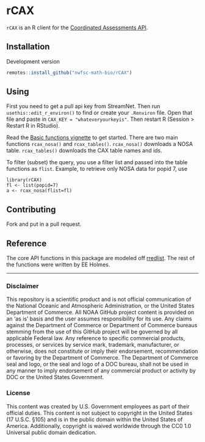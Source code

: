 rCAX
========

`rCAX` is an R client for the [Coordinated Assessments API](https://www.streamnet.org/resources/exchange-tools/rest-api-documentation/). 

## Installation

Development version

```r
remotes::install_github("nwfsc-math-bio/rCAX")
```

## Using

First you need to get a pull api key from StreamNet. Then run `usethis::edit_r_environ()` to find or create your `.Renviron` file. Open that file and paste in `CAX_KEY = "whateveryourkeyis"`. Then restart R (Session > Restart R in RStudio).

Read the [Basic functions vignette](https://nwfsc-math-bio.github.io/rCAX/articles/basics.html) to get started. There are two main functions `rcax_nosa()` and `rcax_tables()`. `rcax_nosa()` downloads a NOSA table. `rcax_tables()` downloads the CAX table names and ids.

To filter (subset) the query, you use a filter list and passed into the table functions as `flist`. Example, to retrieve only NOSA data for popid 7, use
```
library(rCAX)
fl <- list(popid=7)
a <- rcax_nosa(flist=fl)
```

## Contributing

Fork and put in a pull request.

## Reference

The core API functions in this package are modeled off [rredlist](https://github.com/ropensci/rredlist). The rest of the functions were written by EE Holmes.

<hr>

### Disclaimer

This repository is a scientific product and is not official communication of the National Oceanic and Atmospheric Administration, or the United States Department of Commerce. All NOAA GitHub project content is provided on an ‘as is’ basis and the user assumes responsibility for its use. Any claims against the Department of Commerce or Department of Commerce bureaus stemming from the use of this GitHub project will be governed by all applicable Federal law. Any reference to specific commercial products, processes, or services by service mark, trademark, manufacturer, or otherwise, does not constitute or imply their endorsement, recommendation or favoring by the Department of Commerce. The Department of Commerce seal and logo, or the seal and logo of a DOC bureau, shall not be used in any manner to imply endorsement of any commercial product or activity by DOC or the United States Government.

### License

This content was created by U.S. Government employees as part of their official duties. This content is not subject to copyright in the United States (17 U.S.C. §105) and is in the public domain within the United States of America. Additionally, copyright is waived worldwide through the CC0 1.0 Universal public domain dedication.





